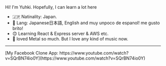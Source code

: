 Hi! I'm Yuhki. Hopefully, I can learn a lot here   
- :jp: Natinality: Japan. 
- :speech_balloon: Lang: Japanese日本語, English and muy unpoco de espanol! me gusto brito!
- :blush: Learning React & Express server & AWS etc.  
- :guitar: loved Metal so much. But I love any kind of music now.  

<hr>
[My Facebook Clone App: https://www.youtube.com/watch?v=SQrBN74io0Y](https://www.youtube.com/watch?v=SQrBN74io0Y)

